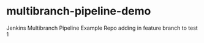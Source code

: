 # multibranch-pipeline-demo
Jenkins Multibranch Pipeline Example Repo
adding in feature branch to test 1
